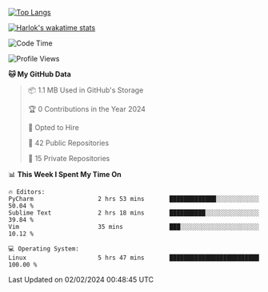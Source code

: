 [![Top Langs](https://github-readme-stats.vercel.app/api/top-langs/?username=remisiki&theme=dracula&layout=compact&hide=Jupyter%20Notebook,CSS,HTML&langs_count=10&exclude_repo=GMM-Demux-GUI)](https://github.com/anuraghazra/github-readme-stats)

[![Harlok's wakatime stats](https://github-readme-stats.vercel.app/api/wakatime?username=@remisiki&theme=dracula&layout=compact&langs_count=10&hide=other,html,css,text,json,markdown,jupyter)](https://github.com/anuraghazra/github-readme-stats)

<!--START_SECTION:waka-->
![Code Time](http://img.shields.io/badge/Code%20Time-654%20hrs%2016%20mins-blue)

![Profile Views](http://img.shields.io/badge/Profile%20Views-1-blue)

**🐱 My GitHub Data** 

> 📦 1.1 MB Used in GitHub's Storage 
 > 
> 🏆 0 Contributions in the Year 2024
 > 
> 💼 Opted to Hire
 > 
> 📜 42 Public Repositories 
 > 
> 🔑 15 Private Repositories 
 > 
📊 **This Week I Spent My Time On** 

```text
🔥 Editors: 
PyCharm                  2 hrs 53 mins       █████████████░░░░░░░░░░░░   50.04 % 
Sublime Text             2 hrs 18 mins       ██████████░░░░░░░░░░░░░░░   39.84 % 
Vim                      35 mins             ███░░░░░░░░░░░░░░░░░░░░░░   10.12 % 

💻 Operating System: 
Linux                    5 hrs 47 mins       █████████████████████████   100.00 % 
```


 Last Updated on 02/02/2024 00:48:45 UTC
<!--END_SECTION:waka-->

